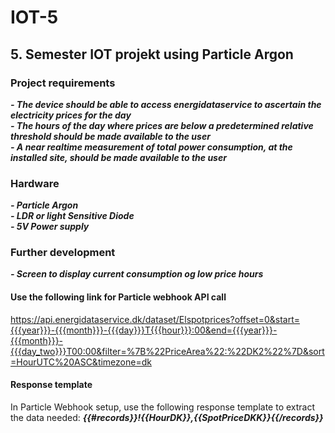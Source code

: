 # IOT-5
## 5. Semester IOT projekt using Particle Argon

### Project requirements
***- The device should be able to access energidataservice to ascertain the electricity prices for the day***  
***- The hours of the day where prices are below a predetermined relative threshold should be made available to the user***  
***- A near realtime measurement of total power consumption, at the installed site, should be made available to the user***   

### Hardware   
***- Particle Argon***   
***- LDR or light Sensitive Diode***   
***- 5V Power supply***   

### Further development   
***- Screen to display current consumption og low price hours***

#### Use the following link for Particle webhook API call
https://api.energidataservice.dk/dataset/Elspotprices?offset=0&start={{{year}}}-{{{month}}}-{{{day}}}T{{{hour}}}:00&end={{{year}}}-{{{month}}}-{{{day_two}}}T00:00&filter=%7B%22PriceArea%22:%22DK2%22%7D&sort=HourUTC%20ASC&timezone=dk

#### Response template 
In Particle Webhook setup, use the following response template to extract the data needed:
***{{#records}}!{{HourDK}},{{SpotPriceDKK}}{{/records}}***
